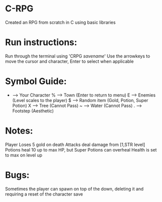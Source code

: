 # C-RPG
Created an RPG from scratch in C using basic libraries

# Run instructions:
Run through the terminal using 'CRPG *savename*'
Use the arrowkeys to move the cursor and character, Enter to select when applicable

# Symbol Guide:
* --> Your Character
% --> Town (Enter to return to menu)
E --> Enemies (Level scales to the player)
$ --> Random item (Gold, Potion, Super Potion)
X --> Tree (Cannot Pass)
~ --> Water (Cannot Pass)
. --> Footstep (Aesthetic)

# Notes:
Player Loses 5 gold on death
Attacks deal damage from [1,STR level]
Potions heal 10 up to max HP, but Super Potions can overheal
Health is set to max on level up

# Bugs:
Sometimes the player can spawn on top of the down, deleting it and requiring a reset of the character save
